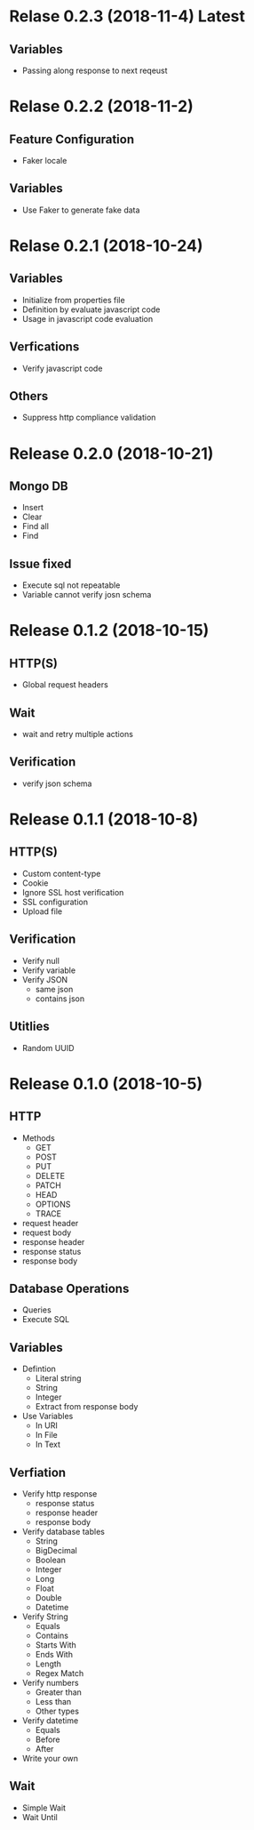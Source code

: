 Relase 0.2.3  (2018-11-4) Latest
================================
Variables
---------
* Passing along response to next reqeust

Relase 0.2.2  (2018-11-2)
================================
Feature Configuration
---------------------
* Faker locale

Variables
---------
* Use Faker to generate fake data

Relase 0.2.1 (2018-10-24)
================================
Variables
---------
* Initialize from properties file
* Definition by evaluate javascript code
* Usage in javascript code evaluation

Verfications
------------
* Verify javascript code

Others
-----------
* Suppress http compliance validation


Release 0.2.0 (2018-10-21)
=================================
Mongo DB
--------
* Insert
* Clear
* Find all
* Find

Issue fixed
----
* Execute sql not repeatable
* Variable cannot verify josn schema


Release 0.1.2 (2018-10-15)
=================================
HTTP(S)
-------
* Global request headers

Wait
----
* wait and retry multiple actions

Verification
------------
* verify json schema

Release 0.1.1 (2018-10-8)
================================
HTTP(S)
-------
* Custom content-type
* Cookie
* Ignore SSL host verification
* SSL configuration
* Upload file

Verification
------------
* Verify null
* Verify variable
* Verify JSON
    * same json
    * contains json

Utitlies
--------
* Random UUID


Release 0.1.0 (2018-10-5)
========

HTTP
----
* Methods
    * GET
    * POST
    * PUT
    * DELETE
    * PATCH
    * HEAD
    * OPTIONS
    * TRACE
* request header
* request body
* response header
* response status
* response body

Database Operations
-------------------
* Queries
* Execute SQL

Variables
---------
* Defintion
    * Literal string
    * String
    * Integer
    * Extract from response body
* Use Variables
    * In URI
    * In File
    * In Text

Verfiation
----------
* Verify http response
    * response status
    * response header
    * response body
* Verify database tables
    * String
    * BigDecimal
    * Boolean
    * Integer
    * Long
    * Float
    * Double
    * Datetime
* Verify String
    * Equals
    * Contains
    * Starts With
    * Ends With
    * Length
    * Regex Match
* Verify numbers
    * Greater than
    * Less than
    * Other types
* Verify datetime
    * Equals
    * Before
    * After
* Write your own


Wait
----
* Simple Wait
* Wait Until

